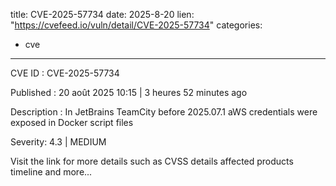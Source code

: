  
title: CVE-2025-57734
date: 2025-8-20
lien: "https://cvefeed.io/vuln/detail/CVE-2025-57734"
categories:
  - cve
---

CVE ID : CVE-2025-57734

Published :  20 août 2025 10:15 | 3 heures
52 minutes ago

Description : In JetBrains TeamCity before 2025.07.1 aWS credentials were exposed in Docker script files

Severity: 4.3 | MEDIUM

Visit the link for more details
such as CVSS details
affected products
timeline
and more...
